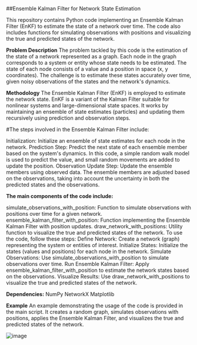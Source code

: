 ##Ensemble Kalman Filter for Network State Estimation

This repository contains Python code implementing an Ensemble Kalman Filter (EnKF) to estimate the state of a network over time. The code also includes functions for simulating observations with positions and visualizing the true and predicted states of the network.

**Problem Description**
The problem tackled by this code is the estimation of the state of a network represented as a graph. Each node in the graph corresponds to a system or entity whose state needs to be estimated. The state of each node consists of a value and a position in space (x, y coordinates). The challenge is to estimate these states accurately over time, given noisy observations of the states and the network's dynamics.

**Methodology**
The Ensemble Kalman Filter (EnKF) is employed to estimate the network state. EnKF is a variant of the Kalman Filter suitable for nonlinear systems and large-dimensional state spaces. It works by maintaining an ensemble of state estimates (particles) and updating them recursively using prediction and observation steps.

#The steps involved in the Ensemble Kalman Filter include:

Initialization: Initialize an ensemble of state estimates for each node in the network.
Prediction Step: Predict the next state of each ensemble member based on the system's dynamics. In this code, a simple random walk model is used to predict the value, and small random movements are added to update the position.
Observation Update Step: Update the ensemble members using observed data. The ensemble members are adjusted based on the observations, taking into account the uncertainty in both the predicted states and the observations.


**The main components of the code include:**

simulate_observations_with_position: Function to simulate observations with positions over time for a given network.
ensemble_kalman_filter_with_position: Function implementing the Ensemble Kalman Filter with position updates.
draw_network_with_positions: Utility function to visualize the true and predicted states of the network.
To use the code, follow these steps:
Define Network: Create a network (graph) representing the system or entities of interest.
Initialize States: Initialize the states (values and positions) for each node in the network.
Simulate Observations: Use simulate_observations_with_position to simulate observations over time.
Run Ensemble Kalman Filter: Apply ensemble_kalman_filter_with_position to estimate the network states based on the observations.
Visualize Results: Use draw_network_with_positions to visualize the true and predicted states of the network.

**Dependencies:**
NumPy
NetworkX
Matplotlib

**Example**
An example demonstrating the usage of the code is provided in the main script. It creates a random graph, simulates observations with positions, applies the Ensemble Kalman Filter, and visualizes the true and predicted states of the network.

![image](https://github.com/SoroushOskouei/NetworkStateEstimatio/assets/57323986/058fc9f7-2126-4d91-909e-bce16aa5ab6e)


